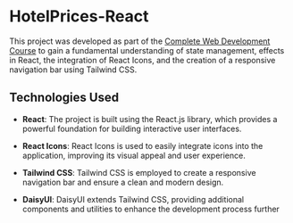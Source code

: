 # HotelPrices-React

This project was developed as part of the [Complete Web Development Course](https://web.programming-hero.com/course-details) to gain a fundamental understanding of state management, effects in React, the integration of React Icons, and the creation of a responsive navigation bar using Tailwind CSS.

## Technologies Used

- **React**: The project is built using the React.js library, which provides a powerful foundation for building interactive user interfaces.

- **React Icons**: React Icons is used to easily integrate icons into the application, improving its visual appeal and user experience.

- **Tailwind CSS**: Tailwind CSS is employed to create a responsive navigation bar and ensure a clean and modern design.

- **DaisyUI**: DaisyUI extends Tailwind CSS, providing additional components and utilities to enhance the development process further
